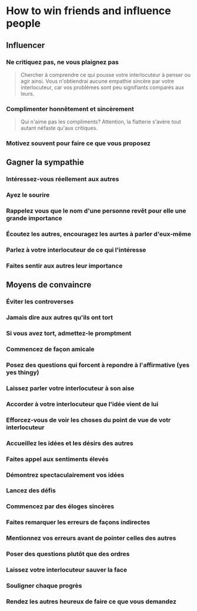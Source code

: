 # How to win friends and influence people

## Influencer

### Ne critiquez pas, ne vous plaignez pas
> Chercher à comprendre ce qui pousse votre interlocuteur à penser ou agir ainsi. 
> Vous n'obtiendrai aucune empathie sincère par votre interlocuteur, car vos problèmes sont peu signifiants comparés aux leurs.

### Complimenter honnêtement et sincèrement
> Qui n'aime pas les compliments? Attention, la flatterie s'avère tout autant néfaste qu'aux critiques.

### Motivez souvent pour faire ce que vous proposez


## Gagner la sympathie

### Intéressez-vous réellement aux autres

### Ayez le sourire

### Rappelez vous que le nom d'une personne revêt pour elle une grande importance

### Écoutez les autres, encouragez les aurtes à parler d'eux-même

### Parlez à votre interlocuteur de ce qui l'intéresse

### Faites sentir aux autres leur importance


## Moyens de convaincre

### Éviter les controverses

### Jamais dire aux autres qu'ils ont tort

### Si vous avez tort, admettez-le promptment

### Commencez de façon amicale

### Posez des questions qui forcent à repondre à l'affirmative (yes yes thingy)

### Laissez parler votre interlocuteur à son aise

### Accorder à votre interlocuteur que l'idée vient de lui

### Efforcez-vous de voir les choses du point de vue de votr interlocuteur

### Accueillez les idées et les désirs des autres

### Faites appel aux sentiments élevés

### Démontrez spectaculairement vos idées

### Lancez des défis

### Commencez par des éloges sincères

### Faites remarquer les erreurs de façons indirectes

### Mentionnez vos erreurs avant de pointer celles des autres

### Poser des questions plutôt que des ordres

### Laissez votre interlocuteur sauver la face

### Souligner chaque progrès

### Rendez les autres heureux de faire ce que vous demandez

